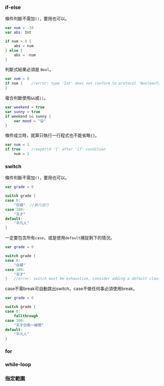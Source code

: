### if-else

條件判斷不需加`()`，要用也可以。
```swift
var num = -10
var abs: Int

if num > 0 {
    abs = num
} else {
    abs = -num
}
```

判斷式結果必須是 `Bool`。
```swift
var num = 0
if num {    //error: type 'Int' does not conform to protocol 'BooleanType'
}
```

複合判斷使用`&&`或`||`。
```swift
var weekend = true
var sunny = true
if weekend && sunny {
    var mood = "😄"
}
```

條件成立時，就算只執行一行程式也不能省略`{}`。
```swift
var num = 1
if true     //expectd '{' after 'if' condition
    num = 2
```

### switch

條件判斷不需加`()`，要用也可以。
```swift
var grade = 0

switch grade {
case 0:
    "白癡"  //執行這行
case 100:
    "天才"
default:
    "平凡人"
}
```

一定要包含所有`case`，或是使用`default`捕捉剩下的情況。
```swift
var grade = 0

switch grade {
case 0:
    "白癡"
case 100:
    "天才"
}   //error: switch must be exhaustive, consider adding a default clause
```

case不需break可自動跳出switch，case不做任何事必須使用break。
```swift
var grade = 0

switch grade {
case 0:
    fallthrough
case 100:
    "天才白痴一線間"
default:
    "平凡人"
}
```


### for

### while-loop

### 指定範圍